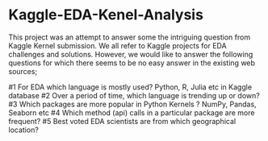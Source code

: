 # Kaggle-EDA-Kenel-Analysis
This project was an attempt to answer some the intriguing question from Kaggle Kernel submission.
We all refer to Kaggle projects for EDA challenges and solutions. However, we would like to answer the following questions for which there seems to be no easy answer in the existing web sources;

#1 For EDA which language is mostly used? Python, R, Julia etc in Kaggle database
#2 Over a period of time, which language is trending up or down?
#3 Which packages are more popular in Python Kernels ? NumPy, Pandas, Seaborn etc
#4 Which method (api) calls in a particular package are more frequent? 
#5 Best voted EDA scientists are from which geographical location?
